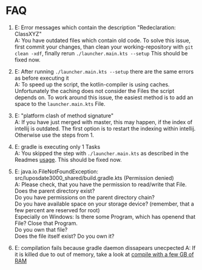 # FAQ

1. E: Error messages which contain the description "Redeclaration: ClassXYZ"  
   A: You have outdated files which contain old code. To solve this issue, first commit your changes, than clean your working-repository with `git clean -xdf`, finally rerun `./launcher.main.kts --setup`
     This should be fixed now.

3. E: After running `./launcher.main.kts --setup` there are the same errors as before executing it  
   A: To speed up the script, the kotlin-compiler is using caches. Unfortunately the caching does not consider the Files the script depends on. To work around this issue, the easiest method is to add an space to the `launcher.main.kts` File.

4. E: "platform clash of method signature"  
   A: If you have just merged with master, this may happen, if the index of intellij is outdated. The first option is to restart the indexing within intellij. Otherwise use the steps from 1.

5. E: gradle is executing only 1 Tasks  
   A: You skipped the step with `./launcher.main.kts` as described in the Readmes [usage](README-usage-compile.md).
      This should be fixed now.

6. E: java.io.FileNotFoundException: src/luposdate3000_shared/build.gradle.kts (Permission denied)  
   A: Please check, that you have the permission to read/write that File.  
   Does the parent directory exist?  
   Do you have permissions on the parent directory chain?  
   Do you have available space on your storage device? (remember, that a few percent are reserved for root)  
   Especially on Windows: Is there some Program, which has openend that File? Close that Program.  
   Do you own that file?  
   Does the file itself exist? Do you own it?

7. E: compilation fails because gradle daemon dissapears unecpected
   A: If it is killed due to out of memory, take a look at
   [compile with a few GB of RAM](README-compile-with-too-less-RAM.md)
